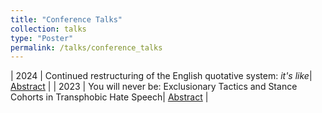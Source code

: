 ```yaml
---
title: "Conference Talks"
collection: talks
type: "Poster"
permalink: /talks/conference_talks
---
```

| 2024   | Continued restructuring of the English quotative system: *it's like*| [Abstract](https://griffinlowry.github.io/files/abstract_nwav_like.pdf) |
| 2023   | You will never be: Exclusionary Tactics and Stance Cohorts in Transphobic Hate Speech| [Abstract](https://griffinlowry.github.io/files/SECOL_abstract.pdf) |
